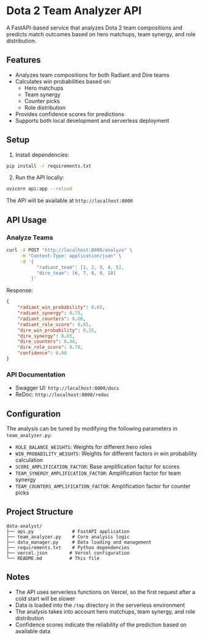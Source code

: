 # Dota 2 Team Analyzer API

A FastAPI-based service that analyzes Dota 2 team compositions and predicts match outcomes based on hero matchups, team synergy, and role distribution.

## Features

- Analyzes team compositions for both Radiant and Dire teams
- Calculates win probabilities based on:
  - Hero matchups
  - Team synergy
  - Counter picks
  - Role distribution
- Provides confidence scores for predictions
- Supports both local development and serverless deployment

## Setup

1. Install dependencies:
```bash
pip install -r requirements.txt
```

2. Run the API locally:
```bash
uvicorn api:app --reload
```

The API will be available at `http://localhost:8000`

## API Usage

### Analyze Teams

```bash
curl -X POST "http://localhost:8000/analyze" \
     -H "Content-Type: application/json" \
     -d '{
           "radiant_team": [1, 2, 3, 4, 5],
           "dire_team": [6, 7, 8, 9, 10]
         }'
```

Response:
```json
{
    "radiant_win_probability": 0.65,
    "radiant_synergy": 0.75,
    "radiant_counters": 0.60,
    "radiant_role_score": 0.85,
    "dire_win_probability": 0.35,
    "dire_synergy": 0.65,
    "dire_counters": 0.40,
    "dire_role_score": 0.70,
    "confidence": 0.90
}
```

### API Documentation

- Swagger UI: `http://localhost:8000/docs`
- ReDoc: `http://localhost:8000/redoc`

## Configuration

The analysis can be tuned by modifying the following parameters in `team_analyzer.py`:

- `ROLE_BALANCE_WEIGHTS`: Weights for different hero roles
- `WIN_PROBABILITY_WEIGHTS`: Weights for different factors in win probability calculation
- `SCORE_AMPLIFICATION_FACTOR`: Base amplification factor for scores
- `TEAM_SYNERGY_AMPLIFICATION_FACTOR`: Amplification factor for team synergy
- `TEAM_COUNTERS_AMPLIFICATION_FACTOR`: Amplification factor for counter picks

## Project Structure

```
dota-analyst/
├── api.py              # FastAPI application
├── team_analyzer.py    # Core analysis logic
├── data_manager.py     # Data loading and management
├── requirements.txt    # Python dependencies
├── vercel.json        # Vercel configuration
└── README.md          # This file
```

## Notes

- The API uses serverless functions on Vercel, so the first request after a cold start will be slower
- Data is loaded into the `/tmp` directory in the serverless environment
- The analysis takes into account hero matchups, team synergy, and role distribution
- Confidence scores indicate the reliability of the prediction based on available data